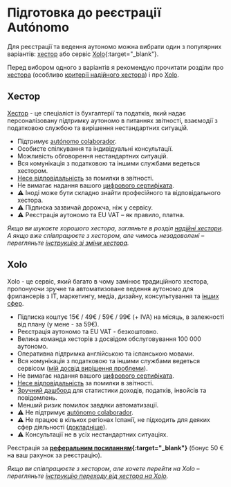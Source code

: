 # Підготовка до реєстрації Autónomo

Для реєстрації та ведення аутономо можна вибрати один з популярних варіантів: [хестор](#надійні-хестори) або
сервіс [Xolo](https://bit.ly/xolosignup){:target="_blank"}.

Перед вибором одного з варіантів я рекомендую прочитати розділи про [хестора](#хестор-1)
(особливо [критерії надійного хестора](#критерії-надійного-хестора)) і про [Xolo](#xolo-1).

## Хестор

[Хестор](#надійні-хестори) - це спеціаліст із бухгалтерії та податків, який надає персоналізовану підтримку аутономо в питаннях звітності,
взаємодії з податковою службою та вирішення нестандартних ситуацій.

- Підтримує [autónomo colaborador](#autónomo-colaborador).
- Особисте спілкування та індивідуальні консультації.
- Можливість обговорення нестандартних ситуацій.
- Вся комунікація з податковою та іншими службами ведеться хестором.
- [Несе відповідальність](#відповідальність-хестора) за помилки в звітності.
- Не вимагає надання вашого [цифрового сертифіката](#надання-цифрового-сертифіката-хестору).
- ⚠️ Іноді може бути складно знайти професійного та відповідального хестора.
- ⚠️ Підписка зазвичай дорожча, ніж у сервісу.
- ⚠️ Реєстрація аутономо та EU VAT – як правило, платна.

_Якщо ви шукаєте хорошого хестора, загляньте в розділ [надійні хестори](#надійні-хестори). А якщо вже співпрацюєте з
хестором, але чимось незадоволені – перегляньте [інструкцію зі зміни хестора](#зміна-хестора)._

## Xolo

Xolo - це сервіс, який багато в чому замінює традиційного хестора, пропонуючи зручне та автоматизоване ведення аутономо для
фрилансерів з IT, маркетингу, медіа, дизайну, консультування та [інших сфер](#чи-підійде-вам-xolo).

- Підписка коштує 15€ / 49€ / 59€ / 99€ (+ IVA) на місяць, в залежності від плану (у мене - за 59€).
- Реєстрація аутономо та EU VAT - безкоштовно.
- Велика команда хесторів з досвідом обслуговування 100 000 аутономо.
- Оперативна підтримка англійською та іспанською мовами.
- Вся комунікація з податковою та іншими службами ведеться
  сервісом ([мій досвід вирішення проблеми](#моя-проблема-з-іспанською-податковою)).
- Не вимагає надання вашого [цифрового сертифіката](#надання-цифрового-сертифіката-хестору).
- [Несе відповідальність](#відповідальність-xolo) за помилки в звітності.
- [Зручний дашборд](#демо-дашборда-туторіали) для статистики доходів, податків, інвойсів та повідомлень.
- Менший ризик помилок завдяки автоматизації.
- ⚠️ Не підтримує [autónomo colaborador](#autónomo-colaborador).
- ⚠️ Не працює в кількох регіонах Іспанії, не підходить для деяких сфер діяльності ([докладніше](#чи-підійде-вам-xolo)).
- ⚠️ Консультації не в усіх нестандартних ситуаціях.

Реєстрація за **[реферальним посиланням](https://bit.ly/xolosignup){:target="_blank"}** (бонус 50 € на ваш
рахунок за реєстрацію).

_Якщо ви співпрацюєте з хестором, але хочете перейти на Xolo –
перегляньте [інструкцію переходу від хестора на Xolo](#перехід-від-хестора-на-xolo)._

